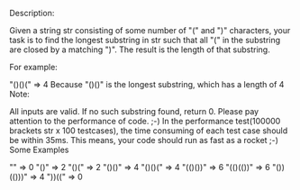 Description:

Given a string str consisting of some number of "(" and ")" characters, your task is to find the longest substring in str such that all "(" in the substring are closed by a matching ")". The result is the length of that substring.

For example:

"()()(" => 4
Because "()()" is the longest substring, which has a length of 4
Note:

All inputs are valid.
If no such substring found, return 0.
Please pay attention to the performance of code. ;-)
In the performance test(100000 brackets str x 100 testcases), the time consuming of each test case should be within 35ms. This means, your code should run as fast as a rocket ;-)
Some Examples

"" => 0
"()" => 2
"()(" => 2
"()()" => 4
"()()(" => 4
"(()())" => 6
"(()(())" => 6
"())(()))" => 4
"))((" => 0
